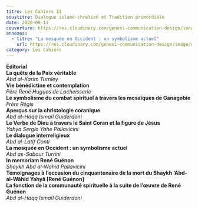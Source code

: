 ```yaml
---
titre: Les Cahiers 11
soustitre: Dialogue islamo-chrétien et Tradition primordiale
date: 2020-09-11
couverture: https://res.cloudinary.com/genesi-communication-design/image/upload/v1606125409/ihei/couvertures/c11_pt350d.jpg
annexes:
  - titre: "La mosquée en Occident : un symbolisme actuel"
    url: https://res.cloudinary.com/genesi-communication-design/image/upload/v1606736138/ihei/PDF/Les%20Cahiers/Les%20Cahiers%2011/La-mosquee-en-Occident_ogilfb.pdf
category: Les Cahiers
---
```

**Éditorial**</br>
**La quête de la Paix véritable**</br>
*Abd al-Karim Turnley*</br>
**Vie bénédictine et contemplation**</br>
*Père René Hugues de Lacheisserie*</br>
**Le symbolisme du combat spirituel à travers les mosaïques de Ganagobie**</br>
*Frère Régis*</br>
**Aperçus sur la christologie coranique**</br>
*Abd al-Haqq Ismaïl Guiderdoni*</br>
**Le Verbe de Dieu à travers le Saint Coran et la figure de Jésus**</br>
*Yahya Sergio Yahe Pallavicini*</br>
**Le dialogue interreligieux**</br>
*Abd al-Latif Conti*</br>
**La mosquée en Occident&nbsp;: un symbolisme actuel**</br>
*Abd as-Sabour Turrini*</br>
**In memoriam René Guénon**</br>
*Shaykh Abd al-Wahid Pallavicini*</br>
**Témoignages à l’occasion du cinquantenaire de la mort du Shaykh ‘Abd-al-Wâhid Yahyâ \[René Guénon]**</br>
**La fonction de la communauté spirituelle à la suite de l’&oelig;uvre de René Guénon**</br>
*Abd al-Haqq Ismaïl Guiderdoni*</br>